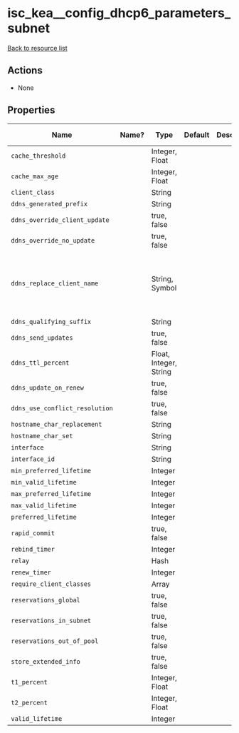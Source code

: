 # isc_kea__config_dhcp6_parameters_subnet

[Back to resource list](README.md#resources)

## Actions

- None

## Properties

| Name                           | Name? | Type                   | Default | Description | Allowed Values                                |
| ------------------------------ | ----- | ---------------------- | ------- | ----------- | --------------------------------------------- |
| `cache_threshold`              |       | Integer, Float         |         |             |                                               |
| `cache_max_age`                |       | Integer, Float         |         |             |                                               |
| `client_class`                 |       | String                 |         |             |                                               |
| `ddns_generated_prefix`        |       | String                 |         |             |                                               |
| `ddns_override_client_update`  |       | true, false            |         |             |                                               |
| `ddns_override_no_update`      |       | true, false            |         |             |                                               |
| `ddns_replace_client_name`     |       | String, Symbol         |         |             | never, always, when-present, when-not-present |
| `ddns_qualifying_suffix`       |       | String                 |         |             |                                               |
| `ddns_send_updates`            |       | true, false            |         |             |                                               |
| `ddns_ttl_percent`             |       | Float, Integer, String |         |             |                                               |
| `ddns_update_on_renew`         |       | true, false            |         |             |                                               |
| `ddns_use_conflict_resolution` |       | true, false            |         |             |                                               |
| `hostname_char_replacement`    |       | String                 |         |             |                                               |
| `hostname_char_set`            |       | String                 |         |             |                                               |
| `interface`                    |       | String                 |         |             |                                               |
| `interface_id`                 |       | String                 |         |             |                                               |
| `min_preferred_lifetime`       |       | Integer                |         |             |                                               |
| `min_valid_lifetime`           |       | Integer                |         |             |                                               |
| `max_preferred_lifetime`       |       | Integer                |         |             |                                               |
| `max_valid_lifetime`           |       | Integer                |         |             |                                               |
| `preferred_lifetime`           |       | Integer                |         |             |                                               |
| `rapid_commit`                 |       | true, false            |         |             |                                               |
| `rebind_timer`                 |       | Integer                |         |             |                                               |
| `relay`                        |       | Hash                   |         |             |                                               |
| `renew_timer`                  |       | Integer                |         |             |                                               |
| `require_client_classes`       |       | Array                  |         |             |                                               |
| `reservations_global`          |       | true, false            |         |             |                                               |
| `reservations_in_subnet`       |       | true, false            |         |             |                                               |
| `reservations_out_of_pool`     |       | true, false            |         |             |                                               |
| `store_extended_info`          |       | true, false            |         |             |                                               |
| `t1_percent`                   |       | Integer, Float         |         |             |                                               |
| `t2_percent`                   |       | Integer, Float         |         |             |                                               |
| `valid_lifetime`               |       | Integer                |         |             |                                               |

